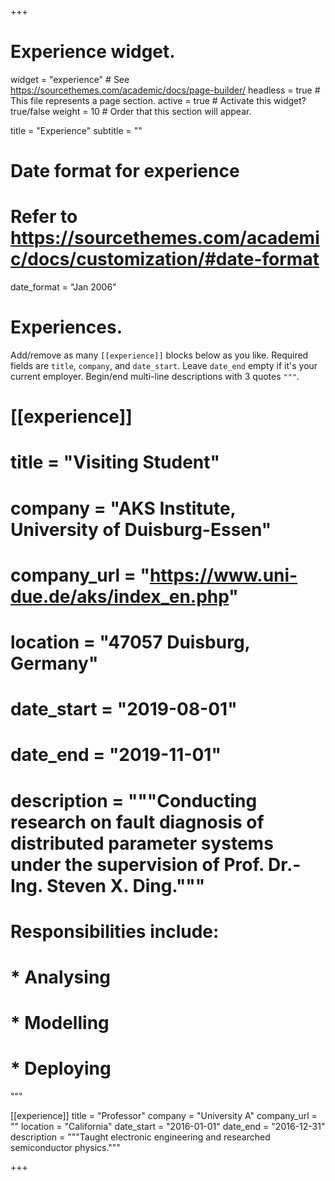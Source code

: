 +++
# Experience widget.
widget = "experience"  # See https://sourcethemes.com/academic/docs/page-builder/
headless = true  # This file represents a page section.
active = true  # Activate this widget? true/false
weight = 10  # Order that this section will appear.

title = "Experience"
subtitle = ""

# Date format for experience
#   Refer to https://sourcethemes.com/academic/docs/customization/#date-format
date_format = "Jan 2006"

# Experiences.
   Add/remove as many `[[experience]]` blocks below as you like.
   Required fields are `title`, `company`, and `date_start`.
   Leave `date_end` empty if it's your current employer.
   Begin/end multi-line descriptions with 3 quotes `"""`.
 # [[experience]]
 # title = "Visiting Student"
 # company = "AKS Institute, University of Duisburg-Essen"
 # company_url = "https://www.uni-due.de/aks/index_en.php"
 # location = "47057 Duisburg, Germany"
 # date_start = "2019-08-01"
 # date_end = "2019-11-01"
 # description = """Conducting research on fault diagnosis of distributed parameter systems under the supervision of Prof. Dr.-Ing. Steven X. Ding."""
 #  Responsibilities include:
  
 #  * Analysing
 #  * Modelling
 #  * Deploying
  """

 [[experience]]
  title = "Professor"
  company = "University A"
  company_url = ""
  location = "California"
  date_start = "2016-01-01"
  date_end = "2016-12-31"
  description = """Taught electronic engineering and researched semiconductor physics."""

+++
